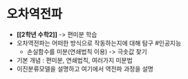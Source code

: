 # 오차역전파
- **[[2학년 수학2]]** -> 편미분 학습
- 오차역전파는 어떠한 방식으로 작동하는지에 대해 탐구   #인공지능
	- 손실함수를 미분(연쇄법칙 이용) -> 극솟값 찾기
- 기본 개념 : 편미분, 연쇄법칙, 여러가지 미분법
- 이진분류모델을 설명하고 여기에서 역전파 과정을 설명
